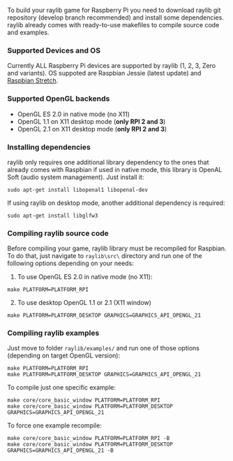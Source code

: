 To build your raylib game for Raspberry Pi you need to download raylib git repository (develop branch recommended) and install some dependencies. raylib already comes with ready-to-use makefiles to compile source code and examples.

### Supported Devices and OS

Currently ALL Raspberry Pi devices are supported by raylib (1, 2, 3, Zero and variants). OS suppoted are Raspbian Jessie (latest update) and [Raspbian Stretch](https://www.raspberrypi.org/downloads/raspbian/).

### Supported OpenGL backends

 - OpenGL ES 2.0 in native mode (no X11)
 - OpenGL 1.1 on X11 desktop mode (**only RPI 2 and 3**)
 - OpenGL 2.1 on X11 desktop mode (**only RPI 2 and 3**)

### Installing dependencies

raylib only requires one additional library dependency to the ones that already comes with Raspbian if used in native mode, this library is OpenAL Soft (audio system management). Just install it:

    sudo apt-get install libopenal1 libopenal-dev

If using raylib on desktop mode, another additional dependency is required:

    sudo apt-get install libglfw3

### Compiling raylib source code

Before compiling your game, raylib library must be recompiled for Raspbian. To do that, just navigate to `raylib\src\` directory and run one of the following options depending on your needs:

1. To use OpenGL ES 2.0 in native mode (no X11):
```
make PLATFORM=PLATFORM_RPI
```
2. To use desktop OpenGL 1.1 or 2.1 (X11 window)
```
make PLATFORM=PLATFORM_DESKTOP GRAPHICS=GRAPHICS_API_OPENGL_21
```

### Compiling raylib examples

Just move to folder `raylib/examples/` and run one of those options (depending on target OpenGL version):

    make PLATFORM=PLATFORM_RPI
    make PLATFORM=PLATFORM_DESKTOP GRAPHICS=GRAPHICS_API_OPENGL_21

To compile just one specific example:

    make core/core_basic_window PLATFORM=PLATFORM_RPI
    make core/core_basic_window PLATFORM=PLATFORM_DESKTOP GRAPHICS=GRAPHICS_API_OPENGL_21

To force one example recompile:

    make core/core_basic_window PLATFORM=PLATFORM_RPI -B
    make core/core_basic_window PLATFORM=PLATFORM_DESKTOP GRAPHICS=GRAPHICS_API_OPENGL_21 -B

